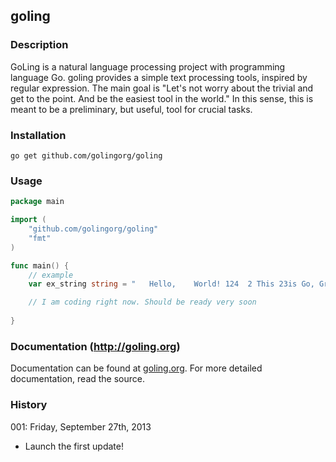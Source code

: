 ## goling

### Description
GoLing is a natural language processing project with programming language Go. goling provides a simple text processing tools, inspired by regular expression. The main goal is "Let's not worry about the trivial and get to the point. And be the easiest tool in the world." In this sense, this is meant to be a preliminary, but useful, tool for crucial tasks.

### Installation
`go get github.com/golingorg/goling`

### Usage
```go
package main

import (
	"github.com/golingorg/goling"
	"fmt"
)

func main() {
	// example
	var ex_string string = "   Hello,    World! 124  2 This 23is Go, Great  "

	// I am coding right now. Should be ready very soon
	
}
```


### Documentation (http://goling.org)
Documentation can be found at [goling.org](http://godoc.org/).
For more detailed documentation, read the source.

### History
001: Friday, September 27th, 2013
- Launch the first update!